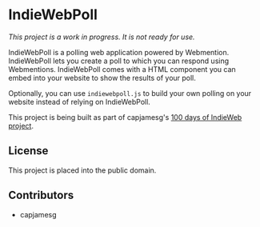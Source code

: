 # IndieWebPoll

*This project is a work in progress. It is not ready for use.*

IndieWebPoll is a polling web application powered by Webmention. IndieWebPoll lets you create a poll to which you can respond using Webmentions. IndieWebPoll comes with a HTML component you can embed into your website to show the results of your poll.

Optionally, you can use `indiewebpoll.js` to build your own polling on your website instead of relying on IndieWebPoll.

This project is being built as part of capjamesg's [100 days of IndieWeb project](https://jamesg.blog/2023/01/02/100-days-of-indieweb/).

## License

This project is placed into the public domain.

## Contributors

- capjamesg